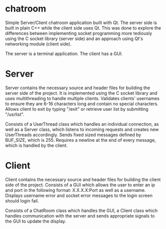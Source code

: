 # chatroom
Simple Server/Client chatroom application built with Qt. The server side is built in plain C++ while the client side uses
Qt. This was done to explore the differences between implementing socket programming more tediously using the C socket library 
(server side) and an approach using Qt's networking module (client side). 

The server is a terminal application.
The client has a GUI.

# Server
Server contains the necessary source and header files for building the server side of the project.
It is implemented using the C socket library and uses multithreading to handle multiple clients.
Validates clients' usernames to ensure they are 6-16 characters long and contain no special characters.
Allows client to exit by typing "/exit" or retrieve user list by submitting "/usrlist".

Consists of a UserThread class which handles an individual connection, as well as a Server class, which
listens to incoming requests and creates new UserThreads accordingly.
Sends fixed sized messages defined by BUF_SIZE, which is 255.
Requires a newline at the end of every message, which is handled by the client.

# Client
Client contains the necessary source and header files for building the client side of the project.
Consists of a GUI which allows the user to enter an ip and port in the following format: X.X.X.X:Port
as well as a username.
Displays username error and socket error messages to the login screen should login fail.

Consists of a ChatRoom class which handles the GUI, a Client class which handles communication with the 
server and sends appropriate signals to the GUI to update the display.


